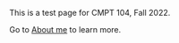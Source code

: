 This is a test page for CMPT 104, Fall 2022.


Go to [About me](https://darkrepetition.github.io/cmpt104/aboutme) to learn more.
